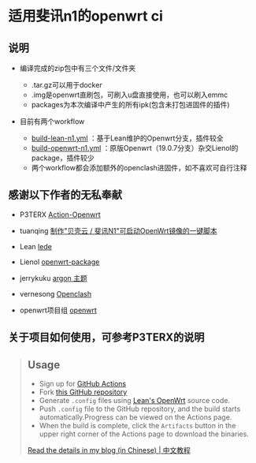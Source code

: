 # 适用斐讯n1的openwrt ci

## 说明

- 编译完成的zip包中有三个文件/文件夹
  - .tar.gz可以用于docker
  - .img是openwrt直刷包，可刷入u盘直接使用，也可以刷入emmc
  - packages为本次编译中产生的所有ipk(包含未打包进固件的插件)

- 目前有两个workflow
  -   [build-lean-n1.yml](https://github.com/Mezi04/Actions-OpenWrt/blob/master/.github/workflows/build-lean-n1.yml) ：基于Lean维护的Openwrt分支，插件较全
  -  [build-openwrt-n1.yml](https://github.com/Mezi04/Actions-OpenWrt/blob/master/.github/workflows/build-openwrt-n1.yml) ：原版Openwrt（19.0.7分支）杂交Lienol的package，插件较少
  - 两个workflow都会添加额外的openclash进固件，如不喜欢可自行注释

## 感谢以下作者的无私奉献

- P3TERX [Action-Openwrt](https://github.com/P3TERX/Actions-OpenWrt)

- tuanqing [制作"贝壳云 / 斐讯N1"可启动OpenWrt镜像的一键脚本](https://github.com/tuanqing/mknop)

- Lean [lede](https://github.com/coolsnowwolf/lede)

- Lienol [openwrt-package](https://github.com/Lienol/openwrt-package)

- jerrykuku [argon 主题](https://github.com/jerrykuku/luci-theme-argon)

- vernesong [Openclash](https://github.com/vernesong/OpenClash)

- openwrt项目组 [openwrt](https://github.com/openwrt/openwrt)

  

## 关于项目如何使用，可参考P3TERX的说明

> ## Usage
>
> - Sign up for [GitHub Actions](https://github.com/features/actions/signup)
> - Fork [this GitHub repository](https://github.com/P3TERX/Actions-OpenWrt)
> - Generate `.config` files using [Lean's OpenWrt](https://github.com/coolsnowwolf/lede) source code.
> - Push `.config` file to the GitHub repository, and the build starts automatically.Progress can be viewed on the Actions page.
> - When the build is complete, click the `Artifacts` button in the upper right corner of the Actions page to download the binaries.
>
> [Read the details in my blog (in Chinese) | 中文教程](https://p3terx.com/archives/build-openwrt-with-github-actions.html)
